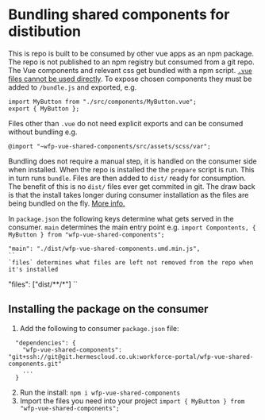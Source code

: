 # Bundling shared components for distibution

This is repo is built to be consumed by other vue apps as an npm package. The repo is not published to an npm registry but consumed from a git repo.  The Vue components and relevant css get bundled with a npm script. [`.vue` files cannot be used directly](https://vuejs.org/v2/cookbook/packaging-sfc-for-npm.html#Can%E2%80%99t-I-Just-Share-vue-Files-Directly). To expose chosen components they must be added to `/bundle.js` and exported, e.g.
```
import MyButton from "./src/components/MyButton.vue";
export { MyButton };
```

Files other than `.vue` do not need explicit exports and can be consumed without bundling e.g.
```
@import "~wfp-vue-shared-components/src/assets/scss/var";
```

Bundling does not require a manual step, it is handled on the consumer side when installed.
When the repo is installed the the `prepare` script is run. This in turn runs `bundle`. Files are then added to `dist/` ready for consumption. The benefit of this is no `dist/` files ever get commited in git. The draw back is that the install takes longer during consumer installation as the files are being bundled on the fly. [More info.](https://cloudfour.com/thinks/how-to-distribute-a-pattern-library-as-an-npm-package-from-a-private-git-repo/)

In `package.json` the following keys determine what gets served in the consumer.
`main` determines the main entry point e.g. `import Compontents, { MyButton } from "wfp-vue-shared-components";`
```
"main": "./dist/wfp-vue-shared-components.umd.min.js",
``
`files` determines what files are left not removed from the repo when it's installed
```
"files": ["dist/**/*"]
``

## Installing the package on the consumer

1. Add the following to consumer `package.json` file:
```
  "dependencies": {
    "wfp-vue-shared-components": "git+ssh://git@git.hermescloud.co.uk:workforce-portal/wfp-vue-shared-components.git"
    ...
  }
```
2. Run the install: `npm i wfp-vue-shared-components`
3. Import the files you need into your project  `import { MyButton } from "wfp-vue-shared-components";`